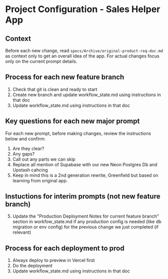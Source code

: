 # Project Configuration - Sales Helper App

## Context
Before each new change, read `specs/Archive/original-product-req-doc.md` as context only to get an overall idea of the app. For actual changes focus only on the current prompt details.


## Process for each new feature branch
1. Check that git is clean and ready to start 
2. Create new branch and update workflow_state.md using instructions in that doc
3. Update workflow_state.md using instructions in that doc


## Key questions for each new major prompt
For each new prompt, before making changes, review the instructions below and confirm:
1. Are they clear?
2. Any gaps?  
3. Call out any parts we can skip
4. Replace all mention of Supabase with our new Neon Postgres Db and Upstash cahcing 
4. Keep in mind this is a 2nd generation rewrite, Greenfield but based on learning from original app.

## Instuctions for interim prompts (not new feature branch)
5. Update the "Production Deployment Notes for current feature branch" section in workfow_state.md if any production config is needed (like db migration or env config) for the previous change we just completed (if relevant)


## Process for each deployment to prod
1. Always deploy to preview in Vercel first
2. Do the deployment
3. Update workflow_state.md using instructions in that doc


